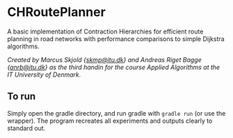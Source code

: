 # CHRoutePlanner
A basic implementation of Contraction Hierarchies for efficient route planning in road networks with performance comparisons to simple Dijkstra algorithms.

*Created by Marcus Skjold {skmp@itu.dk} and Andreas Riget Bagge {anrb@itu.dk} as the third handin for the course Applied Algorithms at the IT University of Denmark.*

## To run

Simply open the gradle directory, and run gradle with `gradle run` (or use the wrapper).
The program recreates all experiments and outputs clearly to standard out.
